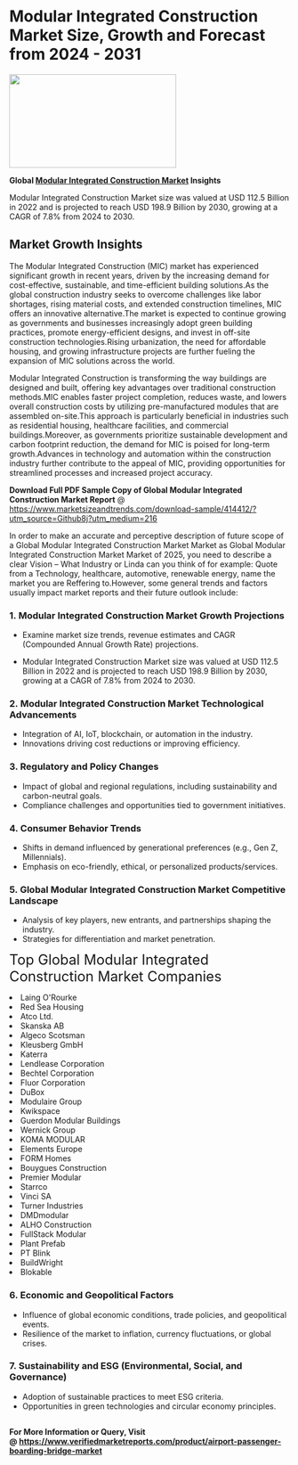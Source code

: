 <H1>Modular Integrated Construction Market Size, Growth and Forecast from 2024 - 2031</H1><img class="aligncenter size-medium wp-image-584254" src="https://thirdeyenews.in/wp-content/uploads/2024/09/Global-Market-Research-300x168.jpeg" alt="" width="300" height="168" /><p><strong>Global&nbsp;<a href="https://www.marketsizeandtrends.com/download-sample/414412/?utm_source=Github8j?utm_medium=216">Modular Integrated Construction Market</a> Insights</strong></p><p>Modular Integrated Construction Market size was valued at USD 112.5 Billion in 2022 and is projected to reach USD 198.9 Billion by 2030, growing at a CAGR of 7.8% from 2024 to 2030.</p><p><h2>Market Growth Insights</h2> <p>The Modular Integrated Construction (MIC) market has experienced significant growth in recent years, driven by the increasing demand for cost-effective, sustainable, and time-efficient building solutions.As the global construction industry seeks to overcome challenges like labor shortages, rising material costs, and extended construction timelines, MIC offers an innovative alternative.The market is expected to continue growing as governments and businesses increasingly adopt green building practices, promote energy-efficient designs, and invest in off-site construction technologies.Rising urbanization, the need for affordable housing, and growing infrastructure projects are further fueling the expansion of MIC solutions across the world.</p> <p>Modular Integrated Construction is transforming the way buildings are designed and built, offering key advantages over traditional construction methods.MIC enables faster project completion, reduces waste, and lowers overall construction costs by utilizing pre-manufactured modules that are assembled on-site.This approach is particularly beneficial in industries such as residential housing, healthcare facilities, and commercial buildings.Moreover, as governments prioritize sustainable development and carbon footprint reduction, the demand for MIC is poised for long-term growth.Advances in technology and automation within the construction industry further contribute to the appeal of MIC, providing opportunities for streamlined processes and increased project accuracy.</p> <p><span class=""><strong>Download Full PDF Sample Copy of Global Modular Integrated Construction Market Report</strong> @ <a href="https://www.marketsizeandtrends.com/download-sample/414412/?utm_source=Github8j?utm_medium=216" target="_blank">https://www.marketsizeandtrends.com/download-sample/414412/?utm_source=Github8j?utm_medium=216</a></span></p><p>In order to make an accurate and perceptive description of future scope of a Global&nbsp;Modular Integrated Construction Market Market as Global&nbsp;Modular Integrated Construction Market Market of 2025, you need to describe a clear Vision &ndash; What Industry or Linda can you think of for example: Quote from a Technology, healthcare, automotive, renewable energy, name the market you are Reffering to.However, some general trends and factors usually impact market reports and their future outlook include:</p><h3>1.&nbsp;<strong>Modular Integrated Construction Market Growth Projections</strong></h3><ul><li>Examine market size trends, revenue estimates and CAGR (Compounded Annual Growth Rate) projections.</li><li><p>Modular Integrated Construction Market size was valued at USD 112.5 Billion in 2022 and is projected to reach USD 198.9 Billion by 2030, growing at a CAGR of 7.8% from 2024 to 2030.</p></li></ul><h3>2.&nbsp;<strong>Modular Integrated Construction Market Technological Advancements</strong></h3><ul><li>Integration of AI, IoT, blockchain, or automation in the industry.</li><li>Innovations driving cost reductions or improving efficiency.</li></ul><h3>3.&nbsp;<strong>Regulatory and Policy Changes</strong></h3><ul><li>Impact of global and regional regulations, including sustainability and carbon-neutral goals.</li><li>Compliance challenges and opportunities tied to government initiatives.</li></ul><h3>4.&nbsp;<strong>Consumer Behavior Trends</strong></h3><ul><li>Shifts in demand influenced by generational preferences (e.g., Gen Z, Millennials).</li><li>Emphasis on eco-friendly, ethical, or personalized products/services.</li></ul><h3>5.&nbsp;<strong>Global Modular Integrated Construction Market Competitive Landscape</strong></h3><ul><li>Analysis of key players, new entrants, and partnerships shaping the industry.</li><li>Strategies for differentiation and market penetration.</li></ul><p data-pm-slice="1 1 []"><span style="color: inherit; font-family: inherit; font-size: 25px;">Top Global Modular Integrated Construction Market Companies</span></p><div class="" data-test-id=""><p><li>Laing O'Rourke</li><li> Red Sea Housing</li><li> Atco Ltd.</li><li> Skanska AB</li><li> Algeco Scotsman</li><li> Kleusberg GmbH</li><li> Katerra</li><li> Lendlease Corporation</li><li> Bechtel Corporation</li><li> Fluor Corporation</li><li> DuBox</li><li> Modulaire Group</li><li> Kwikspace</li><li> Guerdon Modular Buildings</li><li> Wernick Group</li><li> KOMA MODULAR</li><li> Elements Europe</li><li> FORM Homes</li><li> Bouygues Construction</li><li> Premier Modular</li><li> Starrco</li><li> Vinci SA</li><li> Turner Industries</li><li> DMDmodular</li><li> ALHO Construction</li><li> FullStack Modular</li><li> Plant Prefab</li><li> PT Blink</li><li> BuildWright</li><li> Blokable</li></p></div><h3>6.&nbsp;<strong>Economic and Geopolitical Factors</strong></h3><ul><li>Influence of global economic conditions, trade policies, and geopolitical events.</li><li>Resilience of the market to inflation, currency fluctuations, or global crises.</li></ul><h3>7.&nbsp;<strong>Sustainability and ESG (Environmental, Social, and Governance)</strong></h3><ul><li>Adoption of sustainable practices to meet ESG criteria.</li><li>Opportunities in green technologies and circular economy principles.</li></ul><h2><strong style="font-size: 14px;">For More Information or Query, Visit @&nbsp;</strong><a style="background-color: #ffffff; font-size: 14px;" href="https://www.marketsizeandtrends.com/report/modular-integrated-construction-market/" target="_blank">https://www.verifiedmarketreports.com/product/airport-passenger-boarding-bridge-market</a></h2>
